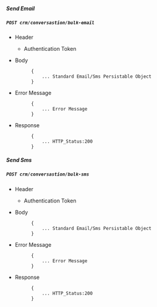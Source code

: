 ##### Send Email

##### `POST crm/conversastion/bulk-email`
+ Header
	- Authentication Token
	
+ Body

            {
                ... Standard Email/Sms Persistable Object
            }
+ Error Message

			{
				... Error Message
			}             
+ Response

            {
                ... HTTP_Status:200
            }
			
##### Send Sms

##### `POST crm/conversastion/bulk-sms`
+ Header
	- Authentication Token
	
+ Body

            {
                ... Standard Email/Sms Persistable Object
            }
+ Error Message

			{
				... Error Message
			}             
+ Response

            {
                ... HTTP_Status:200
            }